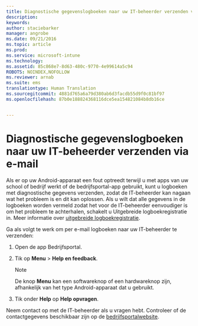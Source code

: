 ```yaml
---
title: Diagnostische gegevenslogboeken naar uw IT-beheerder verzenden via e-mail | Microsoft Intune
description: 
keywords: 
author: staciebarker
manager: angrobe
ms.date: 09/21/2016
ms.topic: article
ms.prod: 
ms.service: microsoft-intune
ms.technology: 
ms.assetid: 85c868e7-8d63-480c-9770-4e99614a5c94
ROBOTS: NOINDEX,NOFOLLOW
ms.reviewer: arnab
ms.suite: ems
translationtype: Human Translation
ms.sourcegitcommit: 4881d765a6a79d380ab6d3facdb55d9f0c81bf97
ms.openlocfilehash: 87b0e188824368116dce5ea154821084b8db16ce


---
```



# Diagnostische gegevenslogboeken naar uw IT-beheerder verzenden via e-mail

Als er op uw Android-apparaat een fout optreedt terwijl u met apps van uw school of bedrijf werkt of de bedrijfsportal-app gebruikt, kunt u logboeken met diagnostische gegevens verzenden, zodat de IT-beheerder kan nagaan wat het probleem is en dit kan oplossen. Als u wilt dat alle gegevens in de logboeken worden vermeld zodat het voor de IT-beheerder eenvoudiger is om het probleem te achterhalen, schakelt u Uitgebreide logboekregistratie in. Meer informatie over [uitgebreide logboekregistratie](use-verbose-logging-to-help-your-it-administrator-fix-device-issues-android.md).

Ga als volgt te werk om per e-mail logboeken naar uw IT-beheerder te verzenden:

1.  Open de app Bedrijfsportal.

2.  Tik op **Menu** &gt;  **Help en feedback**.

    > [!NOTE]
    > De knop **Menu** kan een softwareknop of een hardwareknop zijn, afhankelijk van het type Android-apparaat dat u gebruikt.

3.  Tik onder **Help** op **Help opvragen**.

Neem contact op met de IT-beheerder als u vragen hebt. Controleer of de contactgegevens beschikbaar zijn op de [bedrjifsportalwebsite](http://portal.manage.microsoft.com).


<!--HONumber=Sep16_HO4-->


